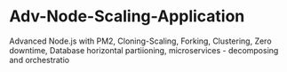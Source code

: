 # Adv-Node-Scaling-Application
Advanced Node.js with PM2, Cloning-Scaling, Forking, Clustering, Zero downtime, Database horizontal partiioning, microservices - decomposing and orchestratio
